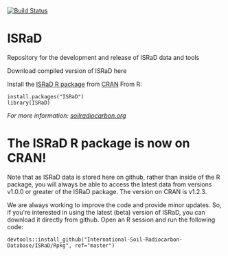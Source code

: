 [![Build Status](https://travis-ci.com/International-Soil-Radiocarbon-Database/ISRaD.svg?branch=master)](https://travis-ci.com/International-Soil-Radiocarbon-Database/ISRaD/)

# ISRaD
Repository for the development and release of ISRaD data and tools

Download compiled version of ISRaD here

Install the [ISRaD R package](https://CRAN.R-project.org/package=ISRaD) from [CRAN](https://cran.r-project.org/)
From R:
```
install.packages("ISRaD")
library(ISRaD)
```

*For more information: [soilradiocarbon.org](www.soilradiocarbon.org)*

# The ISRaD R package is now on CRAN! 
Note that as ISRaD data is stored here on github, rather than inside of the R package, you will always be able to access the latest data from versions v1.0.0 or greater of the ISRaD package. The version on CRAN is v1.2.3.

We are always working to improve the code and provide minor updates. So, if you're interested in using the latest (beta) version of ISRaD, you can download it directly from github. Open an R session and run the following code:

```
devtools::install_github("International-Soil-Radiocarbon-Database/ISRaD/Rpkg", ref="master")
```
